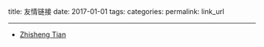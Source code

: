 title: 友情链接
date: 2017-01-01
tags:
categories: 
permalink: link_url

-------

- [Zhisheng Tian](http://www.54tianzhisheng.cn/)
